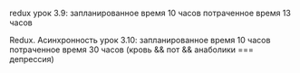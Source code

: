 redux урок 3.9:
запланированное время 10 часов
потраченное время  13 часов

Redux. Асинхронность урок 3.10:
запланированное время 10 часов
потраченное время  30 часов (кровь && пот && анаболики === депрессия)